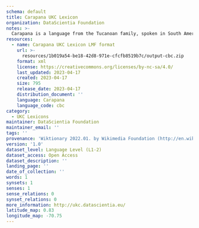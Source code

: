 ```yaml
---
schema: default
title: Carapana UKC Lexicon
organization: DataScientia Foundation
notes: >-
  Carapana is a language from the Tucanoan family, spoken in South America. The UKC Lexicon of Carapana is represented as a lexico-semantic network. It consists of words, word senses, synsets, as well as sense-level and synset-level relationships.
resources:
  - name: Carapana UKC Lexicon LMF format
    url: >-
      resources/1b019a54-be18-42d8-971e-cfcfb8519b7c/output-cbc.zip
    format: xml
    license: https://creativecommons.org/licenses/by-nc-sa/4.0/
    last_updated: 2023-04-17
    created: 2023-04-17
    size: 795
    release_date: 2023-04-17
    distribution_document: ''
    language: Carapana
    language_code: cbc
category:
  - UKC Lexicons
maintainer: DataScientia Foundation
maintainer_email: ''
tags: ''
provenance: 'Wiktionary 2022.01. by Wikimedia Foundation (http://en.wiktionary.org); Princeton WordNet 2.1 by Princeton University (https://wordnet.princeton.edu)'
version: '1.0'
dataset_level: Language Level (L1-2)
dataset_access: Open Access
dataset_description: ''
landing_page: ''
date_of_collection: ''
words: 1
synsets: 1
senses: 1
sense_relations: 0
synset_relations: 0
more_information: http://ukc.datascientia.eu/
latitude_map: 0.83
longitude_map: -70.75
---
```


